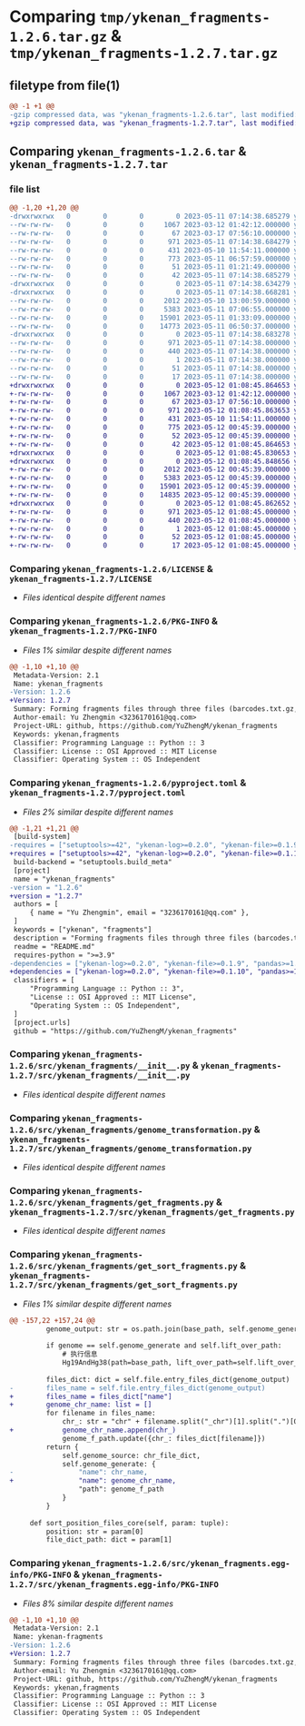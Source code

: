 # Comparing `tmp/ykenan_fragments-1.2.6.tar.gz` & `tmp/ykenan_fragments-1.2.7.tar.gz`

## filetype from file(1)

```diff
@@ -1 +1 @@
-gzip compressed data, was "ykenan_fragments-1.2.6.tar", last modified: Thu May 11 07:14:38 2023, max compression
+gzip compressed data, was "ykenan_fragments-1.2.7.tar", last modified: Fri May 12 01:08:45 2023, max compression
```

## Comparing `ykenan_fragments-1.2.6.tar` & `ykenan_fragments-1.2.7.tar`

### file list

```diff
@@ -1,20 +1,20 @@
-drwxrwxrwx   0        0        0        0 2023-05-11 07:14:38.685279 ykenan_fragments-1.2.6/
--rw-rw-rw-   0        0        0     1067 2023-03-12 01:42:12.000000 ykenan_fragments-1.2.6/LICENSE
--rw-rw-rw-   0        0        0       67 2023-03-17 07:56:10.000000 ykenan_fragments-1.2.6/MANIFEST.in
--rw-rw-rw-   0        0        0      971 2023-05-11 07:14:38.684279 ykenan_fragments-1.2.6/PKG-INFO
--rw-rw-rw-   0        0        0      431 2023-05-10 11:54:11.000000 ykenan_fragments-1.2.6/README.md
--rw-rw-rw-   0        0        0      773 2023-05-11 06:57:59.000000 ykenan_fragments-1.2.6/pyproject.toml
--rw-rw-rw-   0        0        0       51 2023-05-11 01:21:49.000000 ykenan_fragments-1.2.6/requirements.txt
--rw-rw-rw-   0        0        0       42 2023-05-11 07:14:38.685279 ykenan_fragments-1.2.6/setup.cfg
-drwxrwxrwx   0        0        0        0 2023-05-11 07:14:38.634279 ykenan_fragments-1.2.6/src/
-drwxrwxrwx   0        0        0        0 2023-05-11 07:14:38.668281 ykenan_fragments-1.2.6/src/ykenan_fragments/
--rw-rw-rw-   0        0        0     2012 2023-05-10 13:00:59.000000 ykenan_fragments-1.2.6/src/ykenan_fragments/__init__.py
--rw-rw-rw-   0        0        0     5383 2023-05-11 07:06:55.000000 ykenan_fragments-1.2.6/src/ykenan_fragments/genome_transformation.py
--rw-rw-rw-   0        0        0    15901 2023-05-11 01:33:09.000000 ykenan_fragments-1.2.6/src/ykenan_fragments/get_fragments.py
--rw-rw-rw-   0        0        0    14773 2023-05-11 06:50:37.000000 ykenan_fragments-1.2.6/src/ykenan_fragments/get_sort_fragments.py
-drwxrwxrwx   0        0        0        0 2023-05-11 07:14:38.683278 ykenan_fragments-1.2.6/src/ykenan_fragments.egg-info/
--rw-rw-rw-   0        0        0      971 2023-05-11 07:14:38.000000 ykenan_fragments-1.2.6/src/ykenan_fragments.egg-info/PKG-INFO
--rw-rw-rw-   0        0        0      440 2023-05-11 07:14:38.000000 ykenan_fragments-1.2.6/src/ykenan_fragments.egg-info/SOURCES.txt
--rw-rw-rw-   0        0        0        1 2023-05-11 07:14:38.000000 ykenan_fragments-1.2.6/src/ykenan_fragments.egg-info/dependency_links.txt
--rw-rw-rw-   0        0        0       51 2023-05-11 07:14:38.000000 ykenan_fragments-1.2.6/src/ykenan_fragments.egg-info/requires.txt
--rw-rw-rw-   0        0        0       17 2023-05-11 07:14:38.000000 ykenan_fragments-1.2.6/src/ykenan_fragments.egg-info/top_level.txt
+drwxrwxrwx   0        0        0        0 2023-05-12 01:08:45.864653 ykenan_fragments-1.2.7/
+-rw-rw-rw-   0        0        0     1067 2023-03-12 01:42:12.000000 ykenan_fragments-1.2.7/LICENSE
+-rw-rw-rw-   0        0        0       67 2023-03-17 07:56:10.000000 ykenan_fragments-1.2.7/MANIFEST.in
+-rw-rw-rw-   0        0        0      971 2023-05-12 01:08:45.863653 ykenan_fragments-1.2.7/PKG-INFO
+-rw-rw-rw-   0        0        0      431 2023-05-10 11:54:11.000000 ykenan_fragments-1.2.7/README.md
+-rw-rw-rw-   0        0        0      775 2023-05-12 00:45:39.000000 ykenan_fragments-1.2.7/pyproject.toml
+-rw-rw-rw-   0        0        0       52 2023-05-12 00:45:39.000000 ykenan_fragments-1.2.7/requirements.txt
+-rw-rw-rw-   0        0        0       42 2023-05-12 01:08:45.864653 ykenan_fragments-1.2.7/setup.cfg
+drwxrwxrwx   0        0        0        0 2023-05-12 01:08:45.830653 ykenan_fragments-1.2.7/src/
+drwxrwxrwx   0        0        0        0 2023-05-12 01:08:45.848656 ykenan_fragments-1.2.7/src/ykenan_fragments/
+-rw-rw-rw-   0        0        0     2012 2023-05-12 00:45:39.000000 ykenan_fragments-1.2.7/src/ykenan_fragments/__init__.py
+-rw-rw-rw-   0        0        0     5383 2023-05-12 00:45:39.000000 ykenan_fragments-1.2.7/src/ykenan_fragments/genome_transformation.py
+-rw-rw-rw-   0        0        0    15901 2023-05-12 00:45:39.000000 ykenan_fragments-1.2.7/src/ykenan_fragments/get_fragments.py
+-rw-rw-rw-   0        0        0    14835 2023-05-12 00:45:39.000000 ykenan_fragments-1.2.7/src/ykenan_fragments/get_sort_fragments.py
+drwxrwxrwx   0        0        0        0 2023-05-12 01:08:45.862652 ykenan_fragments-1.2.7/src/ykenan_fragments.egg-info/
+-rw-rw-rw-   0        0        0      971 2023-05-12 01:08:45.000000 ykenan_fragments-1.2.7/src/ykenan_fragments.egg-info/PKG-INFO
+-rw-rw-rw-   0        0        0      440 2023-05-12 01:08:45.000000 ykenan_fragments-1.2.7/src/ykenan_fragments.egg-info/SOURCES.txt
+-rw-rw-rw-   0        0        0        1 2023-05-12 01:08:45.000000 ykenan_fragments-1.2.7/src/ykenan_fragments.egg-info/dependency_links.txt
+-rw-rw-rw-   0        0        0       52 2023-05-12 01:08:45.000000 ykenan_fragments-1.2.7/src/ykenan_fragments.egg-info/requires.txt
+-rw-rw-rw-   0        0        0       17 2023-05-12 01:08:45.000000 ykenan_fragments-1.2.7/src/ykenan_fragments.egg-info/top_level.txt
```

### Comparing `ykenan_fragments-1.2.6/LICENSE` & `ykenan_fragments-1.2.7/LICENSE`

 * *Files identical despite different names*

### Comparing `ykenan_fragments-1.2.6/PKG-INFO` & `ykenan_fragments-1.2.7/PKG-INFO`

 * *Files 1% similar despite different names*

```diff
@@ -1,10 +1,10 @@
 Metadata-Version: 2.1
 Name: ykenan_fragments
-Version: 1.2.6
+Version: 1.2.7
 Summary: Forming fragments files through three files (barcodes.txt.gz, .mtx.gz and .peaks.txt)
 Author-email: Yu Zhengmin <3236170161@qq.com>
 Project-URL: github, https://github.com/YuZhengM/ykenan_fragments
 Keywords: ykenan,fragments
 Classifier: Programming Language :: Python :: 3
 Classifier: License :: OSI Approved :: MIT License
 Classifier: Operating System :: OS Independent
```

### Comparing `ykenan_fragments-1.2.6/pyproject.toml` & `ykenan_fragments-1.2.7/pyproject.toml`

 * *Files 2% similar despite different names*

```diff
@@ -1,21 +1,21 @@
 [build-system]
-requires = ["setuptools>=42", "ykenan-log>=0.2.0", "ykenan-file>=0.1.9", "pandas>=1.5.3"]
+requires = ["setuptools>=42", "ykenan-log>=0.2.0", "ykenan-file>=0.1.10", "pandas>=1.5.3"]
 build-backend = "setuptools.build_meta"
 [project]
 name = "ykenan_fragments"
-version = "1.2.6"
+version = "1.2.7"
 authors = [
     { name = "Yu Zhengmin", email = "3236170161@qq.com" },
 ]
 keywords = ["ykenan", "fragments"]
 description = "Forming fragments files through three files (barcodes.txt.gz, .mtx.gz and .peaks.txt)"
 readme = "README.md"
 requires-python = ">=3.9"
-dependencies = ["ykenan-log>=0.2.0", "ykenan-file>=0.1.9", "pandas>=1.5.3"]
+dependencies = ["ykenan-log>=0.2.0", "ykenan-file>=0.1.10", "pandas>=1.5.3"]
 classifiers = [
     "Programming Language :: Python :: 3",
     "License :: OSI Approved :: MIT License",
     "Operating System :: OS Independent",
 ]
 [project.urls]
 github = "https://github.com/YuZhengM/ykenan_fragments"
```

### Comparing `ykenan_fragments-1.2.6/src/ykenan_fragments/__init__.py` & `ykenan_fragments-1.2.7/src/ykenan_fragments/__init__.py`

 * *Files identical despite different names*

### Comparing `ykenan_fragments-1.2.6/src/ykenan_fragments/genome_transformation.py` & `ykenan_fragments-1.2.7/src/ykenan_fragments/genome_transformation.py`

 * *Files identical despite different names*

### Comparing `ykenan_fragments-1.2.6/src/ykenan_fragments/get_fragments.py` & `ykenan_fragments-1.2.7/src/ykenan_fragments/get_fragments.py`

 * *Files identical despite different names*

### Comparing `ykenan_fragments-1.2.6/src/ykenan_fragments/get_sort_fragments.py` & `ykenan_fragments-1.2.7/src/ykenan_fragments/get_sort_fragments.py`

 * *Files 1% similar despite different names*

```diff
@@ -157,22 +157,24 @@
         genome_output: str = os.path.join(base_path, self.genome_generate)
 
         if genome == self.genome_generate and self.lift_over_path:
             # 执行信息
             Hg19AndHg38(path=base_path, lift_over_path=self.lift_over_path, is_hg19_to_hg38=self.is_hg19_to_hg38)
 
         files_dict: dict = self.file.entry_files_dict(genome_output)
-        files_name = self.file.entry_files_dict(genome_output)
+        files_name = files_dict["name"]
+        genome_chr_name: list = []
         for filename in files_name:
             chr_: str = "chr" + filename.split("_chr")[1].split(".")[0]
+            genome_chr_name.append(chr_)
             genome_f_path.update({chr_: files_dict[filename]})
         return {
             self.genome_source: chr_file_dict,
             self.genome_generate: {
-                "name": chr_name,
+                "name": genome_chr_name,
                 "path": genome_f_path
             }
         }
 
     def sort_position_files_core(self, param: tuple):
         position: str = param[0]
         file_dict_path: dict = param[1]
```

### Comparing `ykenan_fragments-1.2.6/src/ykenan_fragments.egg-info/PKG-INFO` & `ykenan_fragments-1.2.7/src/ykenan_fragments.egg-info/PKG-INFO`

 * *Files 8% similar despite different names*

```diff
@@ -1,10 +1,10 @@
 Metadata-Version: 2.1
 Name: ykenan-fragments
-Version: 1.2.6
+Version: 1.2.7
 Summary: Forming fragments files through three files (barcodes.txt.gz, .mtx.gz and .peaks.txt)
 Author-email: Yu Zhengmin <3236170161@qq.com>
 Project-URL: github, https://github.com/YuZhengM/ykenan_fragments
 Keywords: ykenan,fragments
 Classifier: Programming Language :: Python :: 3
 Classifier: License :: OSI Approved :: MIT License
 Classifier: Operating System :: OS Independent
```


